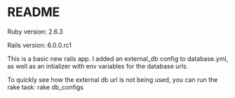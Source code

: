 # README

Ruby version: 2.6.3

Rails version: 6.0.0.rc1

This is a basic new rails app. I added an external_db config to database.yml, as well as an intializer with env variables for the database urls.

To quickly see how the external db url is not being used, you can run the rake task: rake db_configs
